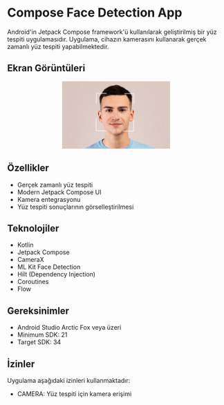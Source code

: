 # Compose Face Detection App

Android'in Jetpack Compose framework'ü kullanılarak geliştirilmiş bir yüz tespiti uygulamasıdır. Uygulama, cihazın kamerasını kullanarak gerçek zamanlı yüz tespiti yapabilmektedir.

## Ekran Görüntüleri

<p align="center">
  <img src="screenshots/Screenshot_1.png" width="250" alt="Ana Ekran">
</p>

## Özellikler

- Gerçek zamanlı yüz tespiti
- Modern Jetpack Compose UI
- Kamera entegrasyonu
- Yüz tespiti sonuçlarının görselleştirilmesi

## Teknolojiler

- Kotlin
- Jetpack Compose
- CameraX
- ML Kit Face Detection
- Hilt (Dependency Injection)
- Coroutines
- Flow

## Gereksinimler

- Android Studio Arctic Fox veya üzeri
- Minimum SDK: 21
- Target SDK: 34

## İzinler

Uygulama aşağıdaki izinleri kullanmaktadır:
- CAMERA: Yüz tespiti için kamera erişimi
